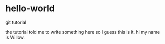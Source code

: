 # hello-world
git tutorial

the tutorial told me to write something here so I guess this is it. 
hi my name is Willow.
